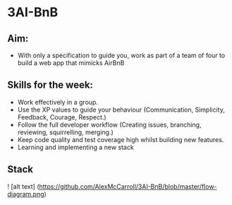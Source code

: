 # 3AI-BnB

## Aim:
- With only a specification to guide you, work as part of a team of four to build a web app that mimicks AirBnB

## Skills for the week:
- Work effectively in a group.
- Use the XP values to guide your behaviour (Communication, Simplicity, Feedback, Courage, Respect.)
- Follow the full developer workflow (Creating issues, branching, reviewing, squirrelling, merging.)
- Keep code quality and test coverage high whilst building new features.
- Learning and implementing a new stack

## Stack
! [alt text] (https://github.com/AlexMcCarroll/3AI-BnB/blob/master/flow-diagram.png)
